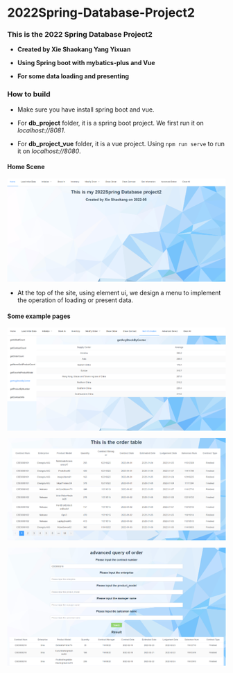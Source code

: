 # 2022Spring-Database-Project2

### This is the 2022 Spring Database Project2

- **Created by Xie Shaokang  Yang Yixuan**


- **Using Spring boot with mybatics-plus and Vue**
- **For some data loading and presenting**



### How to build

- Make sure you have install spring boot and vue.

- For **db_project** folder, it is a spring boot project. We first run it on *localhost://8081*.
- For **db_project_vue** folder, it is a vue project. Using ```npm run serve``` to run it on *localhost://8080*.



#### Home Scene 

<img src="img/image-20220922151045913.png" alt="image-20220922151045913" style="zoom:67%;" />

- At the top of the site, using element ui, we design a menu to implement the operation of loading or present data.





#### Some example pages

![image-20220922151454907](img/image-20220922151454907.png)

![image-20220922151547858](img/image-20220922151547858.png)

![image-20220922151611235](img/image-20220922151611235.png)

